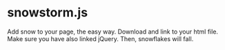 # snowstorm.js
Add snow to your page, the easy way.
Download and link to your html file.
Make sure you have also linked jQuery.
Then, snowflakes will fall.
